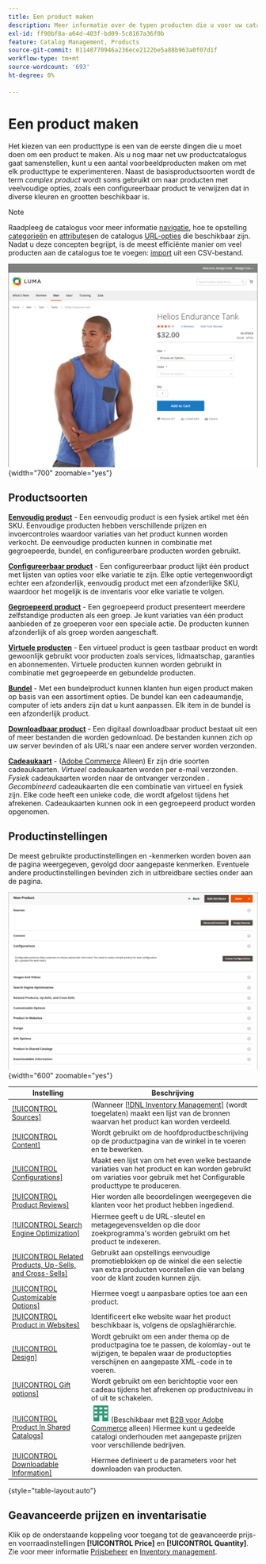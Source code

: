 ```yaml
---
title: Een product maken
description: Meer informatie over de typen producten die u voor uw catalogus kunt maken.
exl-id: ff90bf8a-a64d-403f-bd09-5c8167a36f0b
feature: Catalog Management, Products
source-git-commit: 01148770946a236ece2122be5a88b963a0f07d1f
workflow-type: tm+mt
source-wordcount: '693'
ht-degree: 0%

---
```


# Een product maken

Het kiezen van een producttype is een van de eerste dingen die u moet doen om een product te maken. Als u nog maar net uw productcatalogus gaat samenstellen, kunt u een aantal voorbeeldproducten maken om met elk producttype te experimenteren. Naast de basisproductsoorten wordt de term _complex product_ wordt soms gebruikt om naar producten met veelvoudige opties, zoals een configureerbaar product te verwijzen dat in diverse kleuren en grootten beschikbaar is.

>[!NOTE]
>
>Raadpleeg de catalogus voor meer informatie [navigatie](navigation.md), hoe te opstelling [categorieën](categories.md) en [attributes](product-attributes.md)en de catalogus [URL-opties](catalog-urls.md) die beschikbaar zijn. Nadat u deze concepten begrijpt, is de meest efficiënte manier om veel producten aan de catalogus toe te voegen: [import](../systems/data-import.md) uit een CSV-bestand.

![Productpagina op de winkel](./assets/storefront-product-page.png){width="700" zoomable="yes"}

## Productsoorten

**[Eenvoudig product](product-create-simple.md)** - Een eenvoudig product is een fysiek artikel met één SKU. Eenvoudige producten hebben verschillende prijzen en invoercontroles waardoor variaties van het product kunnen worden verkocht. De eenvoudige producten kunnen in combinatie met gegroepeerde, bundel, en configureerbare producten worden gebruikt.

**[Configureerbaar product](product-create-configurable.md)** - Een configureerbaar product lijkt één product met lijsten van opties voor elke variatie te zijn. Elke optie vertegenwoordigt echter een afzonderlijk, eenvoudig product met een afzonderlijke SKU, waardoor het mogelijk is de inventaris voor elke variatie te volgen.

**[Gegroepeerd product](product-create-grouped.md)** - Een gegroepeerd product presenteert meerdere zelfstandige producten als een groep. Je kunt variaties van één product aanbieden of ze groeperen voor een speciale actie. De producten kunnen afzonderlijk of als groep worden aangeschaft.

**[Virtuele producten](product-create-virtual.md)** - Een virtueel product is geen tastbaar product en wordt gewoonlijk gebruikt voor producten zoals services, lidmaatschap, garanties en abonnementen. Virtuele producten kunnen worden gebruikt in combinatie met gegroepeerde en gebundelde producten.

**[Bundel](product-create-bundle.md)**  - Met een bundelproduct kunnen klanten hun eigen product maken op basis van een assortiment opties. De bundel kan een cadeaumandje, computer of iets anders zijn dat u kunt aanpassen. Elk item in de bundel is een afzonderlijk product.

**[Downloadbaar product](product-create-downloadable.md)** - Een digitaal downloadbaar product bestaat uit een of meer bestanden die worden gedownload. De bestanden kunnen zich op uw server bevinden of als URL&#39;s naar een andere server worden verzonden.

**[Cadeaukaart](product-gift-card-create.md)** - ([Adobe Commerce](../landing/home.md#product-editions) Alleen) Er zijn drie soorten cadeaukaarten. _Virtueel_ cadeaukaarten worden per e-mail verzonden. _Fysiek_ cadeaukaarten worden naar de ontvanger verzonden . _Gecombineerd_ cadeaukaarten die een combinatie van virtueel en fysiek zijn. Elke code heeft een unieke code, die wordt afgelost tijdens het afrekenen. Cadeaukaarten kunnen ook in een gegroepeerd product worden opgenomen.

## Productinstellingen

De meest gebruikte productinstellingen en -kenmerken worden boven aan de pagina weergegeven, gevolgd door aangepaste kenmerken. Eventuele andere productinstellingen bevinden zich in uitbreidbare secties onder aan de pagina.

![Productinstellingen](./assets/product-settings.png){width="600" zoomable="yes"}

| Instelling | Beschrijving |
|--- |--- |
| [[!UICONTROL Sources]](../inventory-management/sources-assign-per-product.md) | (Wanneer [[!DNL Inventory Management]](../inventory-management/introduction.md) (wordt toegelaten) maakt een lijst van de bronnen waarvan het product kan worden verdeeld. |
| [[!UICONTROL Content]](product-content.md) | Wordt gebruikt om de hoofdproductbeschrijving op de productpagina van de winkel in te voeren en te bewerken. |
| [[!UICONTROL Configurations]](product-configurations.md) | Maakt een lijst van om het even welke bestaande variaties van het product en kan worden gebruikt om variaties voor gebruik met het Configurable producttype te produceren. |
| [[!UICONTROL Product Reviews]](settings-advanced-product-reviews.md) | Hier worden alle beoordelingen weergegeven die klanten voor het product hebben ingediend. |
| [[!UICONTROL Search Engine Optimization]](product-search-engine-optimization.md) | Hiermee geeft u de URL-sleutel en metagegevensvelden op die door zoekprogramma&#39;s worden gebruikt om het product te indexeren. |
| [[!UICONTROL Related Products, Up-Sells, and Cross-Sells]](related-products-up-sells-cross-sells.md) | Gebruikt aan opstellings eenvoudige promotieblokken op de winkel die een selectie van extra producten voorstellen die van belang voor de klant zouden kunnen zijn. |
| [[!UICONTROL Customizable Options]](settings-advanced-custom-options.md) | Hiermee voegt u aanpasbare opties toe aan een product. |
| [[!UICONTROL Product in Websites]](settings-basic-websites.md) | Identificeert elke website waar het product beschikbaar is, volgens de opslaghiërarchie. |
| [[!UICONTROL Design]](settings-advanced-design.md) | Wordt gebruikt om een ander thema op de productpagina toe te passen, de kolomlay-out te wijzigen, te bepalen waar de productopties verschijnen en aangepaste XML-code in te voeren. |
| [[!UICONTROL Gift options]](product-gift-options.md) | Wordt gebruikt om een berichtoptie voor een cadeau tijdens het afrekenen op productniveau in of uit te schakelen. |
| [[!UICONTROL Product In Shared Catalogs]](../b2b/catalog-shared.md) | ![B2B voor Adobe Commerce](../assets/b2b.svg) (Beschikbaar met [B2B voor Adobe Commerce](../b2b/introduction.md) alleen) Hiermee kunt u gedeelde catalogi onderhouden met aangepaste prijzen voor verschillende bedrijven. |
| [[!UICONTROL Downloadable Information]](product-create-downloadable.md#step-5-complete-the-downloadable-information) | Hiermee definieert u de parameters voor het downloaden van producten. |

{style="table-layout:auto"}

## Geavanceerde prijzen en inventarisatie

Klik op de onderstaande koppeling voor toegang tot de geavanceerde prijs- en voorraadinstellingen **[!UICONTROL Price]** en **[!UICONTROL Quantity]**. Zie voor meer informatie [Prijsbeheer](pricing-advanced.md) en [Inventory management](../inventory-management/introduction.md).
